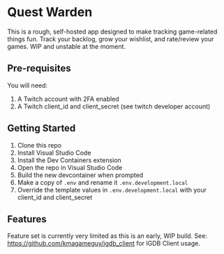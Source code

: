 # Quest Warden

This is a rough, self-hosted app designed to make tracking game-related things fun.
Track your backlog, grow your wishlist, and rate/review your games.
WIP and unstable at the moment.

## Pre-requisites
You will need:
1. A Twitch account with 2FA enabled
1. A Twitch client_id and client_secret (see twitch developer account)

## Getting Started
1. Clone this repo
1. Install Visual Studio Code
1. Install the Dev Containers extension
1. Open the repo in Visual Studio Code
1. Build the new devcontainer when prompted
1. Make a copy of `.env` and rename it `.env.development.local`
1. Override the template values in `.env.development.local` with your client_id and client_secret

## Features
Feature set is currently very limited as this is an early, WIP build.  See: https://github.com/kmagameguy/igdb_client for IGDB Client usage.

